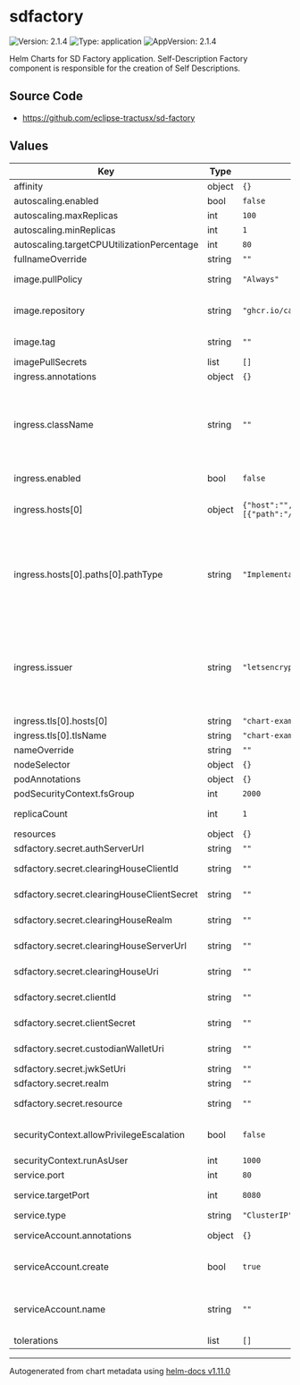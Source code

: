 # sdfactory

![Version: 2.1.4](https://img.shields.io/badge/Version-2.1.4-informational?style=flat-square) ![Type: application](https://img.shields.io/badge/Type-application-informational?style=flat-square) ![AppVersion: 2.1.4](https://img.shields.io/badge/AppVersion-2.1.4-informational?style=flat-square)

Helm Charts for SD Factory application. Self-Description Factory component is responsible for the creation of Self Descriptions.

## Source Code

* <https://github.com/eclipse-tractusx/sd-factory>

## Values

| Key | Type | Default | Description |
|-----|------|---------|-------------|
| affinity | object | `{}` |  |
| autoscaling.enabled | bool | `false` |  |
| autoscaling.maxReplicas | int | `100` |  |
| autoscaling.minReplicas | int | `1` |  |
| autoscaling.targetCPUUtilizationPercentage | int | `80` |  |
| fullnameOverride | string | `""` |  |
| image.pullPolicy | string | `"Always"` | Set the Image Pull Policy |
| image.repository | string | `"ghcr.io/catenax-ng/tx-sd-factory/sdfactory"` | Image to use for deploying an application |
| image.tag | string | `""` | Image tage is defined in chart appVersion. |
| imagePullSecrets | list | `[]` |  |
| ingress.annotations | object | `{}` |  |
| ingress.className | string | `""` | a reference to an Ingress Class resource that contains additional configuration including the name of the controller that should implement the class. |
| ingress.enabled | bool | `false` | If you want to enable the ingress |
| ingress.hosts[0] | object | `{"host":"","paths":[{"path":"/","pathType":"ImplementationSpecific"}]}` | Host of the application on which application runs |
| ingress.hosts[0].paths[0].pathType | string | `"ImplementationSpecific"` | ImplementationSpecific path type matching is up to the IngressClass. Implementations can treat this as a separate pathType or treat it identically to Prefix or Exact path types. |
| ingress.issuer | string | `"letsencrypt-prod"` | Kubernetes resources that represent certificate authorities that are able to generate signed certificates by honoring certificate signing requests. |
| ingress.tls[0].hosts[0] | string | `"chart-example.local"` |  |
| ingress.tls[0].tlsName | string | `"chart-example-tls"` |  |
| nameOverride | string | `""` |  |
| nodeSelector | object | `{}` |  |
| podAnnotations | object | `{}` |  |
| podSecurityContext.fsGroup | int | `2000` |  |
| replicaCount | int | `1` | Number of Replicas for pods |
| resources | object | `{}` |  |
| sdfactory.secret.authServerUrl | string | `""` | Keycloak URL |
| sdfactory.secret.clearingHouseClientId | string | `""` | Details for Clearing House Client ID |
| sdfactory.secret.clearingHouseClientSecret | string | `""` | Details for Clearing House Client Secret |
| sdfactory.secret.clearingHouseRealm | string | `""` | Details for Clearing House Realm |
| sdfactory.secret.clearingHouseServerUrl | string | `""` | Details for Clearing House URL |
| sdfactory.secret.clearingHouseUri | string | `""` | Details for Clearing House URI |
| sdfactory.secret.clientId | string | `""` | Custodian wallet client id |
| sdfactory.secret.clientSecret | string | `""` | Custodian wallet client secret |
| sdfactory.secret.custodianWalletUri | string | `""` | Details for Custodian wallet URI |
| sdfactory.secret.jwkSetUri | string | `""` | JWK Set URI |
| sdfactory.secret.realm | string | `""` | Keycloak Realm detail |
| sdfactory.secret.resource | string | `""` | Keycloak Resource detail |
| securityContext.allowPrivilegeEscalation | bool | `false` | Controls whether a process can gain more privileges |
| securityContext.runAsUser | int | `1000` |  |
| service.port | int | `80` | Port details for sevice |
| service.targetPort | int | `8080` | Container Port details for sevice |
| service.type | string | `"ClusterIP"` | Type of service |
| serviceAccount.annotations | object | `{}` | Annotations to add to the service account |
| serviceAccount.create | bool | `true` | Specifies whether a service account should be created |
| serviceAccount.name | string | `""` | If not set and create is true, a name is generated using the fullname template |
| tolerations | list | `[]` |  |

----------------------------------------------
Autogenerated from chart metadata using [helm-docs v1.11.0](https://github.com/norwoodj/helm-docs/releases/v1.11.0)
